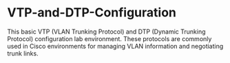 # VTP-and-DTP-Configuration
This basic VTP (VLAN Trunking Protocol) and DTP (Dynamic Trunking Protocol) configuration lab environment. These protocols are commonly used in Cisco environments for managing VLAN information and negotiating trunk links.
